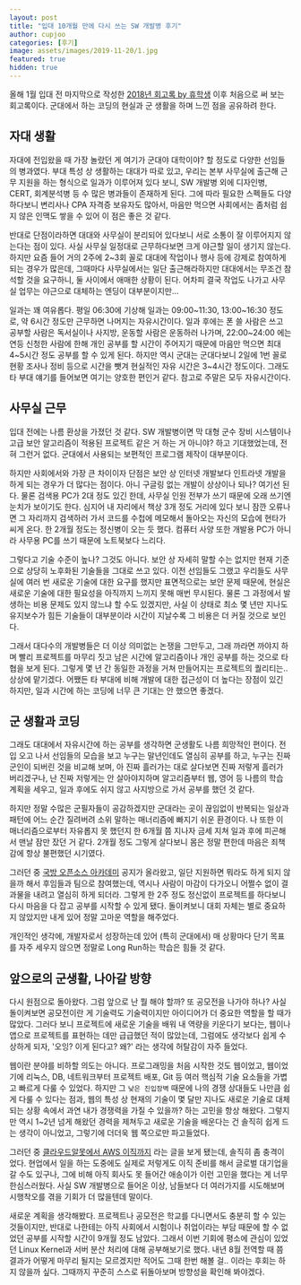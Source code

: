 ```yaml
---
layout: post
title: "입대 10개월 만에 다시 쓰는 SW 개발병 후기"
author: cupjoo
categories: [후기]
image: assets/images/2019-11-20/1.jpg
featured: true
hidden: true
---
```


올해 1월 입대 전 마지막으로 작성한 [2018년 회고록 by 휴학생](https://cupjoo.tistory.com/32) 이후 처음으로 써 보는 회고록이다. 군대에서 하는 코딩의 현실과 군 생활을 하며 느낀 점을 공유하려 한다.

## 자대 생활

자대에 전입왔을 때 가장 놀랐던 게 여기가 군대야 대학이야? 할 정도로 다양한 선임들의 병과였다. 부대 특성 상 생활하는 대대가 따로 있고, 우리는 본부 사무실에 출근해 근무 지원을 하는 형식으로 일과가 이루어져 있다 보니, SW 개발병 외에 디자인병, CERT, 회계분석병 등 수 많은 병과들이 존재하게 된다. 그에 따라 필요한 스펙들도 다양하다보니 변리사나 CPA 자격증 보유자도 많아서, 마음만 먹으면 사회에서는 좀처럼 쉽지 않은 인맥도 쌓을 수 있어 이 점은 좋은 것 같다.

반대로 단점이라하면 대대와 사무실이 분리되어 있다보니 서로 소통이 잘 이루어지지 않는다는 점이 있다. 사실 사무실 일정대로 근무하다보면 크게 야근할 일이 생기지 않는다. 하지만 요즘 들어 거의 2주에 2~3회 꼴로 대대에 작업이나 행사 등에 강제로 참여하게 되는 경우가 많은데, 그때마다 사무실에서는 일단 출근해라하지만 대대에서는 무조건 참석할 것을 요구하니, 둘 사이에서 애매한 상황이 된다. 어차피 결국 작업도 나가고 사무실 업무는 야근으로 대체하는 엔딩이 대부분이지만...

일과는 꽤 여유롭다. 평일 06:30에 기상해 일과는 09:00~11:30, 13:00~16:30 정도로, 약 6시간 정도만 근무하면 나머지는 자유시간이다. 일과 후에는 폰 쓸 사람은 쓰고 공부할 사람은 독서실이나 사지방, 운동할 사람은 운동하러 나가며, 22:00~24:00 에는 연등 신청한 사람에 한해 개인 공부를 할 시간이 주어지기 때문에 마음만 먹으면 최대 4~5시간 정도 공부를 할 수 있게 된다. 하지만 역시 군대는 군대다보니 2일에 1번 꼴로 현황 조사나 정비 등으로 시간을 뺏겨 현실적인 자유 시간은 3~4시간 정도이다. 그래도 타 부대 얘기를 들어보면 여기는 양호한 편인거 같다. 참고로 주말은 모두 자유시간이다.

## 사무실 근무

입대 전에는 나름 환상을 가졌던 것 같다. SW 개발병이면 막 대형 군수 장비 시스템이나 고급 보안 알고리즘이 적용된 프로젝트 같은 거 하는 거 아니야? 하고 기대했었는데, 전혀 그런거 없다. 군대에서 사용되는 보편적인 프로그램 제작이 대부분이다.

하지만 사회에서와 가장 큰 차이이자 단점은 보안 상 인터넷 개발보다 인트라넷 개발을 하게 되는 경우가 더 많다는 점이다. 아니 구글링 없는 개발이 상상이나 되나? 여기선 된다. 물론 검색용 PC가 2대 정도 있긴 한데, 사무실 인원 전부가 쓰기 때문에 오래 쓰기엔 눈치가 보이기도 한다. 심지어 내 자리에서 책상 3개 정도 거리에 있다 보니 잠깐 오류나면 그 자리까지 검색하러 가서 코드를 수첩에 메모해서 돌아오는 자신의 모습에 현타가 씨게 온다. 한 2개월 정도는 정신병이 오는 듯 했다. 컴퓨터 사양 또한 개발용 PC가 아니라 사무용 PC를 쓰기 때문에 노트북보다 느리다.

그렇다고 기술 수준이 높나? 그것도 아니다. 보안 상 자세히 말할 수는 없지만 현재 기준으로 상당히 노후화된 기술들을 그대로 쓰고 있다. 이전 선임들도 그랬고 우리들도 사무실에 여러 번 새로운 기술에 대한 요구를 했지만 표면적으로는 보안 문제 때문에, 현실은 새로운 기술에 대한 필요성을 아직까지 느끼지 못해 매번 무시된다. 물론 그 과정에서 발생하는 비용 문제도 있지 않느냐 할 수도 있겠지만, 사실 이 상태로 최소 몇 년만 지나도 유지보수가 힘든 기술들이 대부분이라 시간이 지날수록 그 비용은 더 커질 것으로 보인다.

그래서 대다수의 개발병들은 더 이상 의미없는 논쟁을 그만두고, 그래 까라면 까야지 하며 빨리 프로젝트를 마무리 짓고 남은 시간에 알고리즘이나 개인 공부를 하는 것으로 타협을 보게 된다. 그렇게 몇 년 간 동일한 과정을 거쳐 만들어지는 프로젝트의 퀄리티는.. 상상에 맡기겠다. 어쨌든 타 부대에 비해 개발에 대한 접근성이 더 높다는 장점이 있긴 하지만, 일과 시간에 하는 코딩에 너무 큰 기대는 안 했으면 좋겠다.

## 군 생활과 코딩

그래도 대대에서 자유시간에 하는 공부를 생각하면 군생활도 나름 희망적인 편이다. 전입 오고 나서 선임들의 모습을 보고 누구는 말년인데도 열심히 공부를 하고, 누구는 진짜 군인이 되버린 것을 비교해 보며, 아 진짜 흘러가는 대로 살다보면 진짜 저렇게 흘러가 버리겠구나, 난 진짜 저렇게는 안 살아야지하며 알고리즘부터 웹, 영어 등 나름의 학습 계획을 세우고, 일과 후에도 쉬지 않고 사지방으로 가서 공부를 했던 것 같다.

하지만 정말 수많은 군필자들이 공감하겠지만 군대라는 곳이 끊임없이 반복되는 일상과 패턴에 어느 순간 질려버려 소위 말하는 매너리즘에 빠지기 쉬운 환경이다. 나 또한 이 매너리즘으로부터 자유롭지 못 했던지 한 6개월 쯤 지나자 금세 지쳐 일과 후에 피곤해서 맨날 잠만 잤던 거 같다. 2개월 정도 그렇게 살다보니 몸은 정말 편한데 마음은 죄책감에 항상 불편했던 시기였다.

그러던 중 [국방 오픈소스 아카데미](https://cupjoo.github.io/%EA%B5%AD%EB%B0%A9-%EC%98%A4%ED%94%88%EC%86%8C%EC%8A%A4-%EC%95%84%EC%B9%B4%EB%8D%B0%EB%AF%B8-%ED%9B%84%EA%B8%B0/) 공지가 올라왔고, 일단 지원하면 뭐라도 하게 되지 않을까 해서 후임들과 팀으로 참여했는데, 역시나 사람이 마감이 다가오니 어쩔수 없이 결과물을 내려고 열심히 하게 되더라. 그렇게 한 2주 정도 정신없이 프로젝트를 하다보니 다시 마음을 다 잡고 공부를 시작할 수 있게 됐다. 돌이켜보니 대회 자체는 별로 중요하지 않았지만 내게 있어 정말 고마운 역할을 해주었다.

개인적인 생각에, 개발자로서 성장하는데 있어 (특히 군대에서) 매 상황마다 단기 목표를 자주 세우지 않으면 정말로 Long Run하는 학습은 힘들 것 같다.

## 앞으로의 군생활, 나아갈 방향

다시 원점으로 돌아왔다. 그럼 앞으로 난 뭘 해야 할까? 또 공모전을 나가야 하나? 사실 돌이켜보면 공모전이란 게 기술력도 기술력이지만 아이디어가 더 중요한 역할을 할 때가 많았다. 그러다 보니 프로젝트에 새로운 기술을 배워 내 역량을 키운다기 보다는, 웹이나 앱으로 프로젝트를 표현하는 데만 급급했던 적이 많았는데, 그럼에도 생각보다 쉽게 수상하게 되자, '오잉? 이게 된다고? 왜?' 라는 생각에 허탈감이 자주 들었다.

웹이란 분야를 비하할 의도는 아니다. 프로그래밍을 처음 시작한 것도 웹이었고, 웹이었기에 리눅스, DB, 네트워크부터 프로젝트 배포, Git 등 여러 핵심적 기술 요소들을 가볍고 빠르게 다룰 수 있었다. 하지만 그 `낮은 진입장벽` 때문에 나의 경쟁 상대들도 나만큼 쉽게 다룰 수 있다는 점과, 웹의 특성 상 현재의 기술이 몇 달만 지나도 새로운 기술로 대체되는 상황 속에서 과연 내가 경쟁력을 가질 수 있을까? 하는 고민을 항상 해왔다. 그렇지만 역시 1~2년 넘게 해왔던 경력을 제쳐두고 새로운 기술을 배운다는 건 솔직히 쉽게 드는 생각이 아니었고, 그렇기에 더더욱 웹 쪽으로만 파고들었다.

그러던 중 [클라우드알못에서 AWS 이직까지](https://reoim.tistory.com/entry/%ED%81%B4%EC%95%8C%EB%AA%BB%EC%97%90%EC%84%9C-AWS-%EC%9D%B4%EC%A7%81%EA%B9%8C%EC%A7%80) 라는 글을 보게 됐는데, 솔직히 좀 충격이었다. 현업에서 일을 하는 도중에도 실제로 저렇게도 이직 준비를 해서 글로벌 대기업을 갈 수도 있구나, 그에 비해 아직 회사도 못 들어간 애송이가 이런 고민을 했다는 게 너무 한심스러웠다. 사실 SW 개발병으로 들어온 이상, 남들보다 더 여러가지를 시도해보며 시행착오를 겪을 기회가 더 많을텐데 말이다.

새로운 계획을 생각해봤다. 프로젝트나 공모전은 학교를 다니면서도 충분히 할 수 있는 것들이지만, 반대로 나한테는 아직 사회에서 시험이나 취업이라는 부담 때문에 할 수 없었던 공부를 시작할 시간이 9개월 정도 남았다. 그래서 이번 기회에 평소에 관심이 있었던 Linux Kernel과 서버 분산 처리에 대해 공부해보기로 했다. 내년 8월 전역할 때 쯤 결과가 어떻게 마무리 될지는 모르겠지만 적어도 그때 한번 해볼 걸.. 이라는 후회는 하지 않을까 싶다. 그때까지 꾸준히 스스로 뒤돌아보며 방향성을 확인해 봐야겠다.
